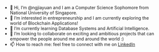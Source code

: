 - 👋 Hi, I’m @ngjiayuan and I am a Computer Science Sophomore from National University of Singapore.
- 👀 I’m interested in entrepreneurship and I am currently exploring the world of Blockchain Applications!
- 🌱 I’m currently learning Database Systems and Artificial Intelligence.
- 💞️ I’m looking to collaborate on exciting and ambitious projects that can empower the people around me and around the world :)
- 📫 How to reach me: feel free to connect with me on [LinkedIn](https://www.linkedin.com/in/ngjiayuan)

<!---
ngjiayuan/ngjiayuan is a ✨ special ✨ repository because its `README.md` (this file) appears on your GitHub profile.
You can click the Preview link to take a look at your changes.
--->
